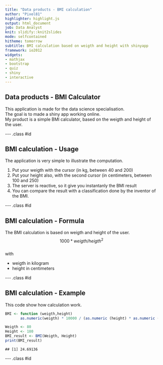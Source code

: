 ```yaml
---
title: "Data products - BMI calculation"
author: "Pixel81"
highlighter: highlight.js
output: html_document
job: Data Analyst
knit: slidify::knit2slides
mode: selfcontained
hitheme: tomorrow
subtitle: BMI calculation based on weigth and height with shinyapp
framework: io2012
widgets:
- mathjax
- bootstrap
- quiz
- shiny
- interactive
---
```


## Data products - BMI Calculator

This application is made for the data science specialisation.  
The goal is to made a shiny app working online.  
My product is a simple BMI calculator, based on the weigth and height of the user.

--- .class #id 

## BMI calculation - Usage
The application is very simple to illustrate the computation.  
1. Put your weigth with the cursor (in kg, between 40 and 200)  
2. Put your height also, with the second cursor (in centimeters, between 100 and 250)  
3. The server is reactive, so it give you instantanly the BMI result  
4. You can compare the result with a classification done by the inventor of the BMI.

--- .class #id 

## BMI calculation - Formula
The BMI calculation is based on weigth and height of the user.  
$$ 1000 * weigth / heigth^2 $$  
with  
- weigth in kilogram  
- height in centimeters


--- .class #id 

## BMI calculation - Example

This code show how calculation work.

```r
BMI <- function (weigth,height) 
       as.numeric(weigth) * 10000 / (as.numeric (height) * as.numeric (height))

Weigth <- 80
Height <- 180
BMI_result <- BMI(Weigth, Height)
print(BMI_result)
```

```
## [1] 24.69136
```

--- .class #id 
